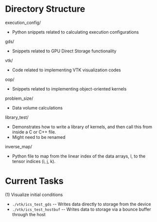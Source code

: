 # Directory Structure
execution_config/
- Python snippets related to calculating execution configurations 

gds/ 
- Snippets related to GPU Direct Storage functionality

vtk/
- Code related to implementing VTK visualization codes

oop/
- Snippets related to implementing object-oriented kernels

problem_size/
- Data volume calculations

library_test/
- Demonstrates how to write a library of kernels, and then call this from inside a C or C++ file.
- Might need to be renamed

inverse_map/
- Python file to map from the linear index of the data arrays, l, to the tensor indices (i, j, k).

# Current Tasks
(1) Visualize initial conditions 
- `./vtk/ics_test_gds`
-- Writes data directly to storage from the device
- `./vtk/ics_test_hostbuf`
-- Writes data to storage via a bounce buffer through the host

